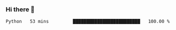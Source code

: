 ### Hi there 👋

<!--START_SECTION:waka-->

```text
Python   53 mins         █████████████████████████   100.00 %
```

<!--END_SECTION:waka-->
